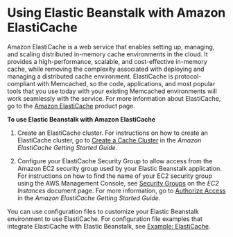 # Using Elastic Beanstalk with Amazon ElastiCache<a name="AWSHowTo.ElastiCache"></a>

Amazon ElastiCache is a web service that enables setting up, managing, and scaling distributed in\-memory cache environments in the cloud\. It provides a high\-performance, scalable, and cost\-effective in\-memory cache, while removing the complexity associated with deploying and managing a distributed cache environment\. ElastiCache is protocol\-compliant with Memcached, so the code, applications, and most popular tools that you use today with your existing Memcached environments will work seamlessly with the service\. For more information about ElastiCache, go to the [Amazon ElastiCache](https://aws.amazon.com/elasticache/) product page\.

**To use Elastic Beanstalk with Amazon ElastiCache**

1. Create an ElastiCache cluster\. For instructions on how to create an ElastiCache cluster, go to [Create a Cache Cluster](https://docs.aws.amazon.com/AmazonElastiCache/latest/UserGuide/GettingStarted.CreateCluster.html) in the *Amazon ElastiCache Getting Started Guide*\.

1. Configure your ElastiCache Security Group to allow access from the Amazon EC2 security group used by your Elastic Beanstalk application\. For instructions on how to find the name of your EC2 security group using the AWS Management Console, see [Security Groups](using-features.managing.ec2.md#using-features.managing.ec2.securitygroups) on the *EC2 Instances* document page\. For more information, go to [Authorize Access](https://docs.aws.amazon.com/AmazonElastiCache/latest/UserGuide/GettingStarted.AuthorizeAccess.html) in the *Amazon ElastiCache Getting Started Guide*\.

You can use configuration files to customize your Elastic Beanstalk environment to use ElastiCache\. For configuration file examples that integrate ElastiCache with Elastic Beanstalk, see [Example: ElastiCache](customize-environment-resources-elasticache.md)\. 